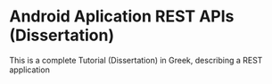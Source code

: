# Android Aplication REST APIs (Dissertation)
This is a complete Tutorial (Dissertation) in Greek, describing a REST application
